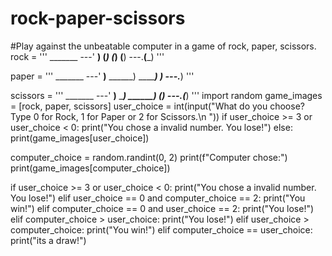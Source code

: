 # rock-paper-scissors
#Play against the unbeatable computer in a game of rock, paper, scissors.
rock = '''
    _______
---'   ____)
      (_____)
      (_____)
      (____)
---.__(___)
'''

paper = '''
    _______
---'   ____)____
          ______)
          _______)
         _______)
---.__________)
'''

scissors = '''
    _______
---'   ____)____
          ______)
       __________)
      (____)
---.__(___)
'''
import random
game_images = [rock, paper, scissors]
user_choice = int(input("What do you choose? Type 0 for Rock, 1 for Paper or 2 for Scissors.\n "))
if user_choice >= 3 or user_choice < 0:
  print("You chose a invalid number. You lose!")
else:
  print(game_images[user_choice])

  computer_choice = random.randint(0, 2)
  print(f"Computer chose:")
  print(game_images[computer_choice])

  if user_choice >= 3 or user_choice < 0:
    print("You chose a invalid number. You lose!")
  elif user_choice == 0 and computer_choice == 2:
    print("You win!")
  elif computer_choice == 0 and user_choice == 2:
    print("You lose!")
  elif computer_choice > user_choice:
    print("You lose!")
  elif user_choice > computer_choice:
    print("You win!")
  elif computer_choice == user_choice:
    print("its a draw!")
